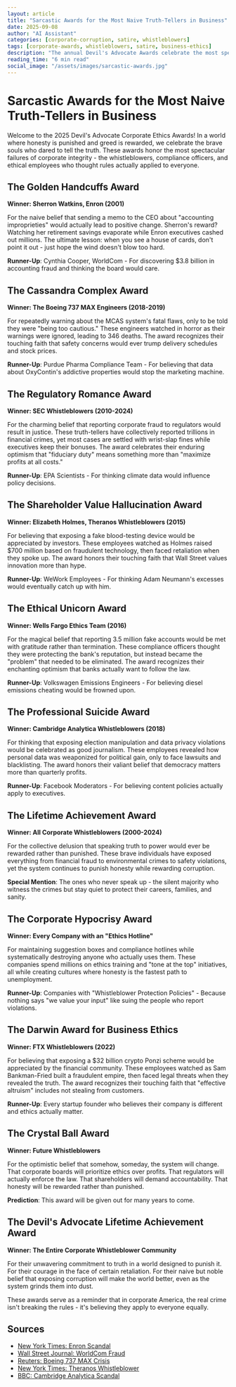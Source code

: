 ```yaml
---
layout: article
title: "Sarcastic Awards for the Most Naive Truth-Tellers in Business"
date: 2025-09-08
author: "AI Assistant"
categories: [corporate-corruption, satire, whistleblowers]
tags: [corporate-awards, whistleblowers, satire, business-ethics]
description: "The annual Devil's Advocate Awards celebrate the most spectacular failures of honesty in corporate America."
reading_time: "6 min read"
social_image: "/assets/images/sarcastic-awards.jpg"
---
```


# Sarcastic Awards for the Most Naive Truth-Tellers in Business

Welcome to the 2025 Devil's Advocate Corporate Ethics Awards! In a world where honesty is punished and greed is rewarded, we celebrate the brave souls who dared to tell the truth. These awards honor the most spectacular failures of corporate integrity - the whistleblowers, compliance officers, and ethical employees who thought rules actually applied to everyone.

## The Golden Handcuffs Award
**Winner: Sherron Watkins, Enron (2001)**

For the naive belief that sending a memo to the CEO about "accounting improprieties" would actually lead to positive change. Sherron's reward? Watching her retirement savings evaporate while Enron executives cashed out millions. The ultimate lesson: when you see a house of cards, don't point it out - just hope the wind doesn't blow too hard.

**Runner-Up**: Cynthia Cooper, WorldCom - For discovering $3.8 billion in accounting fraud and thinking the board would care.

## The Cassandra Complex Award
**Winner: The Boeing 737 MAX Engineers (2018-2019)**

For repeatedly warning about the MCAS system's fatal flaws, only to be told they were "being too cautious." These engineers watched in horror as their warnings were ignored, leading to 346 deaths. The award recognizes their touching faith that safety concerns would ever trump delivery schedules and stock prices.

**Runner-Up**: Purdue Pharma Compliance Team - For believing that data about OxyContin's addictive properties would stop the marketing machine.

## The Regulatory Romance Award
**Winner: SEC Whistleblowers (2010-2024)**

For the charming belief that reporting corporate fraud to regulators would result in justice. These truth-tellers have collectively reported trillions in financial crimes, yet most cases are settled with wrist-slap fines while executives keep their bonuses. The award celebrates their enduring optimism that "fiduciary duty" means something more than "maximize profits at all costs."

**Runner-Up**: EPA Scientists - For thinking climate data would influence policy decisions.

## The Shareholder Value Hallucination Award
**Winner: Elizabeth Holmes, Theranos Whistleblowers (2015)**

For believing that exposing a fake blood-testing device would be appreciated by investors. These employees watched as Holmes raised $700 million based on fraudulent technology, then faced retaliation when they spoke up. The award honors their touching faith that Wall Street values innovation more than hype.

**Runner-Up**: WeWork Employees - For thinking Adam Neumann's excesses would eventually catch up with him.

## The Ethical Unicorn Award
**Winner: Wells Fargo Ethics Team (2016)**

For the magical belief that reporting 3.5 million fake accounts would be met with gratitude rather than termination. These compliance officers thought they were protecting the bank's reputation, but instead became the "problem" that needed to be eliminated. The award recognizes their enchanting optimism that banks actually want to follow the law.

**Runner-Up**: Volkswagen Emissions Engineers - For believing diesel emissions cheating would be frowned upon.

## The Professional Suicide Award
**Winner: Cambridge Analytica Whistleblowers (2018)**

For thinking that exposing election manipulation and data privacy violations would be celebrated as good journalism. These employees revealed how personal data was weaponized for political gain, only to face lawsuits and blacklisting. The award honors their valiant belief that democracy matters more than quarterly profits.

**Runner-Up**: Facebook Moderators - For believing content policies actually apply to executives.

## The Lifetime Achievement Award
**Winner: All Corporate Whistleblowers (2000-2024)**

For the collective delusion that speaking truth to power would ever be rewarded rather than punished. These brave individuals have exposed everything from financial fraud to environmental crimes to safety violations, yet the system continues to punish honesty while rewarding corruption.

**Special Mention**: The ones who never speak up - the silent majority who witness the crimes but stay quiet to protect their careers, families, and sanity.

## The Corporate Hypocrisy Award
**Winner: Every Company with an "Ethics Hotline"**

For maintaining suggestion boxes and compliance hotlines while systematically destroying anyone who actually uses them. These companies spend millions on ethics training and "tone at the top" initiatives, all while creating cultures where honesty is the fastest path to unemployment.

**Runner-Up**: Companies with "Whistleblower Protection Policies" - Because nothing says "we value your input" like suing the people who report violations.

## The Darwin Award for Business Ethics
**Winner: FTX Whistleblowers (2022)**

For believing that exposing a $32 billion crypto Ponzi scheme would be appreciated by the financial community. These employees watched as Sam Bankman-Fried built a fraudulent empire, then faced legal threats when they revealed the truth. The award recognizes their touching faith that "effective altruism" includes not stealing from customers.

**Runner-Up**: Every startup founder who believes their company is different and ethics actually matter.

## The Crystal Ball Award
**Winner: Future Whistleblowers**

For the optimistic belief that somehow, someday, the system will change. That corporate boards will prioritize ethics over profits. That regulators will actually enforce the law. That shareholders will demand accountability. That honesty will be rewarded rather than punished.

**Prediction**: This award will be given out for many years to come.

## The Devil's Advocate Lifetime Achievement Award
**Winner: The Entire Corporate Whistleblower Community**

For their unwavering commitment to truth in a world designed to punish it. For their courage in the face of certain retaliation. For their naive but noble belief that exposing corruption will make the world better, even as the system grinds them into dust.

These awards serve as a reminder that in corporate America, the real crime isn't breaking the rules - it's believing they apply to everyone equally.

## Sources
- [New York Times: Enron Scandal](https://www.nytimes.com/2002/01/13/business/enron-s-collapse-the-overview.html)
- [Wall Street Journal: WorldCom Fraud](https://www.wsj.com/articles/SB101552122280003420)
- [Reuters: Boeing 737 MAX Crisis](https://www.reuters.com/article/us-boeing-737-max-timeline/timeline-boeing-737-max-crisis-idUSKCN1P02F7)
- [New York Times: Theranos Whistleblower](https://www.nytimes.com/2018/05/21/business/theranos-elizabeth-holmes-trial.html)
- [BBC: Cambridge Analytica Scandal](https://www.bbc.com/news/technology-54774156)
